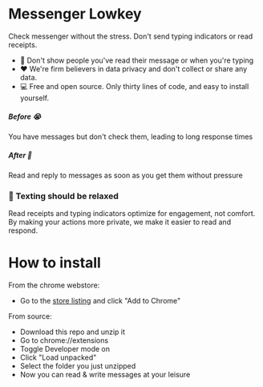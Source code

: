 # Messenger Lowkey
Check messenger without the stress. Don't send typing indicators or read receipts.

- 🤫 Don't show people you've read their message or when you're typing
- ❤️ We're firm believers in data privacy and don't collect or share any data.
- 💻 Free and open source. Only thirty lines of code, and easy to install yourself.

##### Before 😭
You have messages but don't check them, leading to long response times

##### After 🥰
Read and reply to messages as soon as you get them without pressure

### 👋 Texting should be relaxed
Read receipts and typing indicators optimize for engagement, not comfort. By making your actions more private, we make it easier to read and respond.

# How to install
From the chrome webstore:
- Go to the [store listing](https://chrome.google.com/webstore/detail/messenger-unread/pacafepjegmgiiidkgofifmfcjfdkpea?hl=en-US&gl=US) and click "Add to Chrome"

From source:
- Download this repo and unzip it
- Go to chrome://extensions
- Toggle Developer mode on
- Click "Load unpacked"
- Select the folder you just unzipped
- Now you can read & write messages at your leisure
